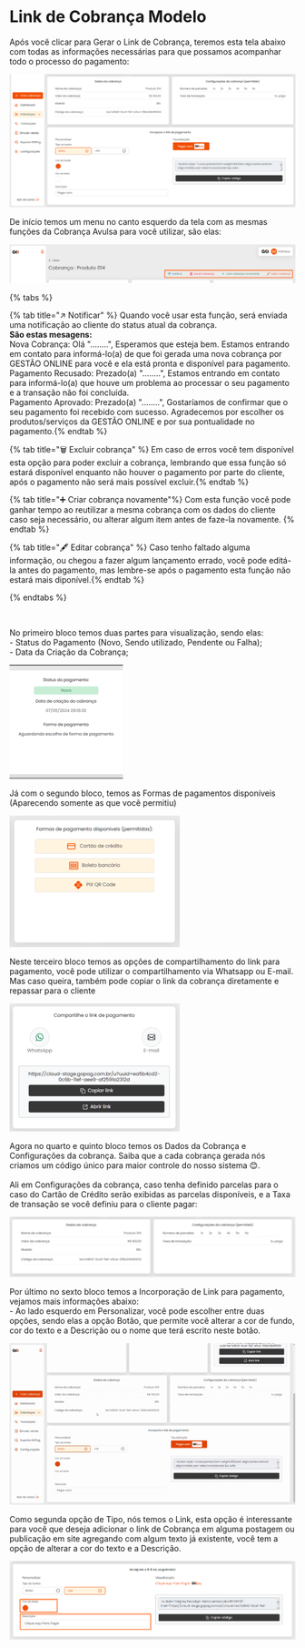 # Link de Cobrança Modelo


<p>Após você clicar para Gerar o Link de Cobrança, teremos esta tela abaixo com todas as informações necessárias para que possamos acompanhar todo o processo do pagamento:</p>

![criar_cobranca_modelo](/assets/prints/criar_cobranca_modelo.png)

<p>De início temos um menu no canto esquerdo da tela com as mesmas funções da Cobrança Avulsa para você utilizar, são elas:<br></p>

![criar_cobranca_menu_cabecalho](/assets/prints/criar_cobranca_menu_cabecalho.png)

{% tabs %}

{% tab title="↗️ Notificar" %} Quando você usar esta função, será enviada uma notificação ao cliente do status atual da cobrança.<br>
**São estas mesagens:** <br>
Nova Cobrança: Olá "........", Esperamos que esteja bem. Estamos entrando em contato para informá-lo(a) de que foi gerada uma nova cobrança por GESTÃO ONLINE para você e ela está pronta e disponível para pagamento.<br>
Pagamento Recusado: Prezado(a) "........", Estamos entrando em contato para informá-lo(a) que houve um problema ao processar o seu pagamento e a transação não foi concluída.<br>
Pagamento Aprovado: Prezado(a) "........", Gostaríamos de confirmar que o seu pagamento foi recebido com sucesso. Agradecemos por escolher os produtos/serviços da GESTÃO ONLINE e por sua pontualidade no pagamento.{% endtab %}

{% tab title="🗑️ Excluir cobrança" %} Em caso de erros você tem disponível esta opção para poder excluir a cobrança, lembrando que essa função só estará disponível enquanto não houver o pagamento por parte do cliente, após o pagamento não será mais possível excluir.{% endtab %}

{% tab title="➕ Criar cobrança novamente"%} Com esta função você pode ganhar tempo ao reutilizar a mesma cobrança com os dados do cliente caso seja necessário, ou alterar algum item antes de faze-la novamente. {% endtab %}

{% tab title="🖋️ Editar cobrança" %} Caso tenho faltado alguma informação, ou chegou a fazer algum lançamento errado, você pode editá-la antes do pagamento, mas lembre-se após o pagamento esta função não estará mais diponível.{% endtab %}

{% endtabs %}


<br>

<p>No primeiro bloco temos duas partes para visualização, sendo elas:<br>
    - Status do Pagamento (Novo, Sendo utilizado, Pendente ou Falha);<br>
    - Data da Criação da Cobrança;<br></p>

![criar_cobranca_bloco_1](/assets/prints/criar_cobranca_bloco_1.gif)

<p>Já com o segundo bloco, temos as Formas de pagamentos disponíveis (Aparecendo somente as que você permitiu) </p>

![criar_cobranca_bloco_2](/assets/prints/criar_cobranca_bloco_2.png)

<p>Neste terceiro bloco temos as opções de compartilhamento do link para pagamento, você pode utilizar o compartilhamento via Whatsapp ou E-mail. Mas caso queira, também pode copiar o link da cobrança diretamente e repassar para o cliente</p>

![criar_cobranca_bloco_3](/assets/prints/criar_cobranca_bloco_3.png)

<p>Agora no quarto e quinto bloco temos os Dados da Cobrança e Configurações da cobrança. Saiba que a cada cobrança gerada nós criamos um código único para maior controle do nosso sistema 😊.<br><br>
Ali em Configurações da cobrança, caso tenha definido parcelas para o caso do Cartão de Crédito serão exibidas as parcelas disponíveis, e a Taxa de transação se você definiu para o cliente pagar:</p>

![criar_cobranca_bloco_4_e_5](/assets/prints/criar_cobranca_modelo_bloco_4.png)

<p>Por último no sexto bloco temos a Incorporação de Link para pagamento, vejamos mais informações abaixo:<br>
    - Ao lado esquerdo em Personalizar, você pode escolher entre duas opções, sendo elas a opção Botão, que permite você alterar a cor de fundo, cor do texto e a Descrição ou o nome que terá escrito neste botão.<br>

![criar_cobranca_bloco_6](/assets/prints/criar_cobranca_modelo_bloco_6.gif)



<p>Como segunda opção de Tipo, nós temos o Link, esta opção é interessante para você que deseja adicionar o link de Cobrança em alguma postagem ou publicação em site agregando com algum texto já existente, você tem a opção de alterar a cor do texto e a Descrição.</p>

![criar_cobranca_bloco_6_1](/assets/prints/criar_cobranca_modelo_bloco_6_1.png)
